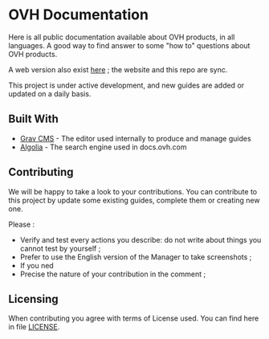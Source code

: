 # OVH Documentation

Here is all public documentation available about OVH products, in all languages. A good way to find answer to some "how to" questions about OVH products. 

 A web version also exist [here](https://docs.ovh.com) ; the website and this repo are sync.

This project is under active development, and new guides are added or updated on a daily basis.


## Built With

* [Grav CMS](https://getgrav.org/) - The editor used internally to produce and manage guides 
* [Algolia](https://www.algolia.com/) - The search engine used in docs.ovh.com


## Contributing

We will be happy to take a look to your contributions. You can contribute to this project by update some existing guides, complete them or creating new one. 

Please : 

* Verify and test every actions you describe: do not write about things you cannot test by yourself ;
* Prefer to use the English version of the Manager to take screenshots ;
* If you ned 
* Precise the nature of your contribution in the comment  ;


## Licensing

When contributing you agree with terms of License used. You can find here in file [LICENSE](LICENSE).


